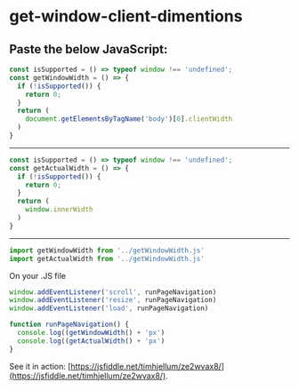 # get-window-client-dimentions

Paste the below JavaScript:
---
```javascript
const isSupported = () => typeof window !== 'undefined';
const getWindowWidth = () => {
  if (!isSupported()) {
    return 0;
  }
  return (
    document.getElementsByTagName('body')[0].clientWidth
  )
}
```
---
```javascript
const isSupported = () => typeof window !== 'undefined';
const getActualWidth = () => {
  if (!isSupported()) {
    return 0;
  }
  return (
    window.innerWidth
  )
}
```
---
```javascript
import getWindowWidth from '../getWindowWidth.js'
import getActualWidth from '../getWindowWidth.js'
```
On your .JS file
```javascript
window.addEventListener('scroll', runPageNavigation)
window.addEventListener('resize', runPageNavigation)
window.addEventListener('load', runPageNavigation)

function runPageNavigation() {
  console.log((getWindowWidth() + 'px')
  console.log((getActualWidth() + 'px')
}


```
See it in action: [https://jsfiddle.net/timhjellum/ze2wvax8/](https://jsfiddle.net/timhjellum/ze2wvax8/).
